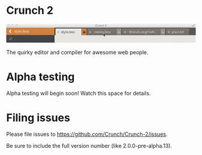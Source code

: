 Crunch 2
===
![Magic Tabs™](demo/MagicTabs.gif)

The quirky editor and compiler for awesome web people.

Alpha testing
====
Alpha testing will begin soon! Watch this space for details.

Filing issues
====
Please file issues to https://github.com/Crunch/Crunch-2/issues.

Be sure to include the full version number (like 2.0.0-pre-alpha.13).
